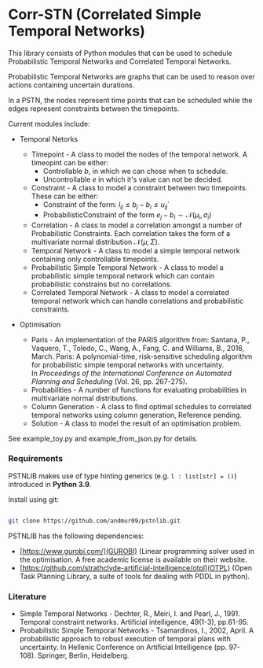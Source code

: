 # Corr-STN (Correlated Simple Temporal Networks)

  

This library consists of Python modules that can be used to schedule Probabilistic Temporal Networks and Correlated Temporal Networks.

Probabilistic Temporal Networks are graphs that can be used to reason over actions containing uncertain durations.

In a PSTN, the nodes represent time points that can be scheduled while the edges represent constraints between the timepoints.

Current modules include:

- Temporal Netorks
    - Timepoint - A class to model the nodes of the temporal network. A timeopint can be either:
        - Controllable $b$, in which we can chose when to schedule.
        - Uncontrollable $e$ in which it's value can not be decided.
    - Constraint - A class to model a constraint between two timepoints. These can be either:
	    - Constraint of the form:  $l_{ij} \leq b_j - b_i \leq u_{ij}$`
		- ProbabilisticConstraint of the form $e_j - b_i \sim \mathcal{N}(\mu_i, \sigma_i)$
	- Correlation - A class to model a correlation amongst a number of Probabilistic Constraints. Each correlation takes the form of a multivariate normal distribution $\mathcal{N}(\mu, \Sigma)$.
	- Temporal Network - A class to model a simple temporal network containing only controllable timepoints.
	- Probabilistic Simple Temporal Network - A class to model a probabilistic simple temporal network which can contain probabilistic constrains but no correlations.
	- Correlated Temporal Network - A class to model a correlated temporal network which can handle correlations and probabilistic constraints.
	
- Optimisation
	- Paris - An implementation of the PARIS algorithm from: Santana, P., Vaquero, T., Toledo, C., Wang, A., Fang, C. and Williams, B., 2016, March. Paris: A polynomial-time, risk-sensitive scheduling algorithm for probabilistic simple temporal networks with uncertainty. In _Proceedings of the International Conference on Automated Planning and Scheduling_ (Vol. 26, pp. 267-275).
	- Probabilities - A number of functions for evaluating probabilities in multivariate normal distributions.
	- Column Generation - A class to find optimal schedules to correlated temporal networks using column generation, Reference pending.
	- Solution - A class to model the result of an optimisation problem.

See example_toy.py and example_from_json.py for details.

### Requirements

PSTNLIB makes use of type hinting generics (e.g. `l : list[str] = ()`) introduced in **Python 3.9**.

Install using git:

```bash

git clone https://github.com/andmur09/pstnlib.git

```

PSTNLIB has the following dependencies:

- [https://www.gurobi.com/](GUROBI) (Linear programming solver used in the optimisation. A free academic license is available on their website.
- [https://github.com/strathclyde-artificial-intelligence/otpl](OTPL) (Open Task Planning Library, a suite of tools for dealing with PDDL in python).
  

### Literature

- Simple Temporal Networks - Dechter, R., Meiri, I. and Pearl, J., 1991. Temporal constraint networks. Artificial intelligence, 49(1-3), pp.61-95.
- Probabilistic Simple Temporal Networks - Tsamardinos, I., 2002, April. A probabilistic approach to robust execution of temporal plans with uncertainty. In Hellenic Conference on Artificial Intelligence (pp. 97-108). Springer, Berlin, Heidelberg.